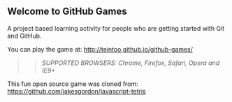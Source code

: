 ## Welcome to GitHub Games

A project based learning activity for people who are getting started with Git and GitHub.

You can play the game at: http://teintoo.github.io/github-games/

>> _*SUPPORTED BROWSERS*: Chrome, Firefox, Safari, Opera and IE9+_

This fun open source game was cloned from: https://github.com/jakesgordon/javascript-tetris
